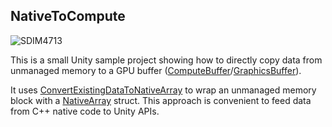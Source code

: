 NativeToCompute
---------------

![SDIM4713](https://user-images.githubusercontent.com/343936/132483226-cf2db3e8-2baf-4609-8c48-2e4787c2b604.JPG)

This is a small Unity sample project showing how to directly copy data from
unmanaged memory to a GPU buffer ([ComputeBuffer]/[GraphicsBuffer]).

It uses [ConvertExistingDataToNativeArray] to wrap an unmanaged memory block
with a [NativeArray] struct. This approach is convenient to feed data from C++
native code to Unity APIs.

[ComputeBuffer]: https://docs.unity3d.com/ScriptReference/ComputeBuffer.html
[GraphicsBuffer]: https://docs.unity3d.com/ScriptReference/GraphicsBuffer.html
[ConvertExistingDataToNativeArray]:
  https://docs.unity3d.com/ScriptReference/Unity.Collections.LowLevel.Unsafe.NativeArrayUnsafeUtility.ConvertExistingDataToNativeArray.html
[NativeArray]: https://docs.unity3d.com/ScriptReference/Unity.Collections.NativeArray_1.html
